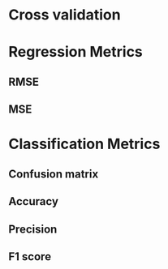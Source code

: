 # Cross validation
# Regression Metrics
## RMSE
## MSE
# Classification Metrics
## Confusion matrix
## Accuracy 
## Precision
## F1 score